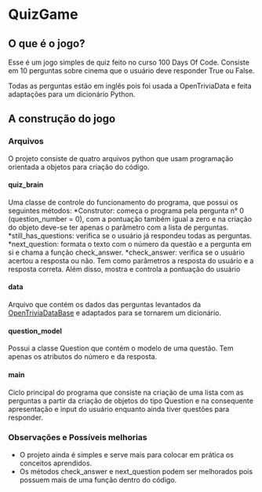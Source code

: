 # QuizGame
## O que é o jogo?
Esse é um jogo simples de quiz feito no curso 100 Days Of Code.
Consiste em 10 perguntas sobre cinema que o usuário deve responder True ou False.

Todas as perguntas estão em inglês pois foi usada a OpenTriviaData e feita adaptações para um dicionário Python.

## A construção do jogo

### Arquivos
O projeto consiste de quatro arquivos python que usam programação orientada a objetos para criação do código.

#### quiz_brain
Uma classe de controle do funcionamento do programa, que possui os seguintes métodos:
*Construtor: começa o programa pela pergunta n° 0 (question_number = 0), com a pontuação também igual a zero 
e na criação do objeto deve-se ter apenas o parâmetro com a lista de perguntas.
*still_has_questions: verifica se o usuário já respondeu todas as perguntas.
*next_question: formata o texto com o número da questão e a pergunta em si e chama a função check_answer.
*check_answer: verifica se o usuário acertou a resposta ou não. Tem como parâmetros a resposta do usuário
e a resposta correta. Além disso, mostra e controla a pontuação do usuário

#### data
Arquivo que contém os dados das perguntas levantados da [OpenTriviaDataBase](https://opentdb.com/) e adaptados para se 
tornarem um dicionário.

#### question_model
Possui a classe Question que contém o modelo de uma questão. Tem apenas os atributos do número e da resposta.

#### main
Ciclo principal do programa que consiste na criação de uma lista com as perguntas a partir da criação de objetos do tipo
Question e na consequente apresentação e input do usuário enquanto ainda tiver questões para responder.

### Observações e Possíveis melhorias

* O projeto ainda é simples e serve mais para colocar em prática os conceitos aprendidos.
* Os métodos check_answer e next_question podem ser melhorados pois possuem mais de uma função dentro do código.

